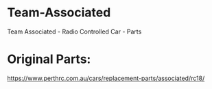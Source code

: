 # Team-Associated
Team Associated - Radio Controlled Car - Parts

# Original Parts:
https://www.perthrc.com.au/cars/replacement-parts/associated/rc18/
